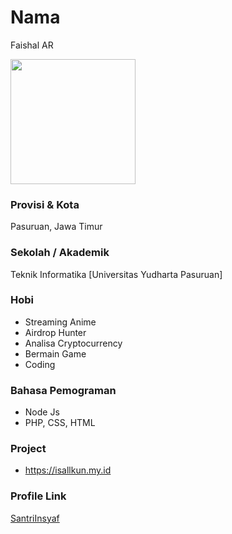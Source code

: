 # Nama

Faishal AR

<img src="https://avatars.githubusercontent.com/u/38537356?v=4" width="200" height="200" align="center"/>

### Provisi & Kota

Pasuruan, Jawa Timur

### Sekolah / Akademik

Teknik Informatika [Universitas Yudharta Pasuruan]

### Hobi

- Streaming Anime
- Airdrop Hunter
- Analisa Cryptocurrency
- Bermain Game
- Coding 

### Bahasa Pemograman

- Node Js
- PHP, CSS, HTML

### Project

- https://isallkun.my.id 

### Profile Link

[SantriInsyaf](https://github.com/SantriInsyaf)
